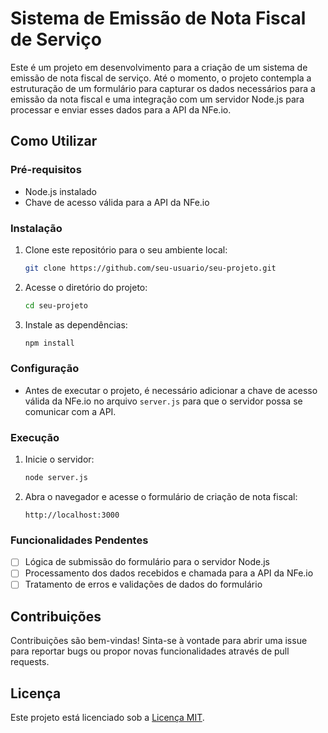 # Sistema de Emissão de Nota Fiscal de Serviço

Este é um projeto em desenvolvimento para a criação de um sistema de emissão de nota fiscal de serviço. Até o momento, o projeto contempla a estruturação de um formulário para capturar os dados necessários para a emissão da nota fiscal e uma integração com um servidor Node.js para processar e enviar esses dados para a API da NFe.io.

## Como Utilizar

### Pré-requisitos

- Node.js instalado
- Chave de acesso válida para a API da NFe.io

### Instalação

1. Clone este repositório para o seu ambiente local:

    ```bash
    git clone https://github.com/seu-usuario/seu-projeto.git
    ```

2. Acesse o diretório do projeto:

    ```bash
    cd seu-projeto
    ```

3. Instale as dependências:

    ```bash
    npm install
    ```

### Configuração

- Antes de executar o projeto, é necessário adicionar a chave de acesso válida da NFe.io no arquivo `server.js` para que o servidor possa se comunicar com a API.

### Execução

1. Inicie o servidor:

    ```bash
    node server.js
    ```

2. Abra o navegador e acesse o formulário de criação de nota fiscal:

    ```
    http://localhost:3000
    ```

### Funcionalidades Pendentes

- [ ] Lógica de submissão do formulário para o servidor Node.js
- [ ] Processamento dos dados recebidos e chamada para a API da NFe.io
- [ ] Tratamento de erros e validações de dados do formulário

## Contribuições

Contribuições são bem-vindas! Sinta-se à vontade para abrir uma issue para reportar bugs ou propor novas funcionalidades através de pull requests.

## Licença

Este projeto está licenciado sob a [Licença MIT](https://opensource.org/licenses/MIT).

